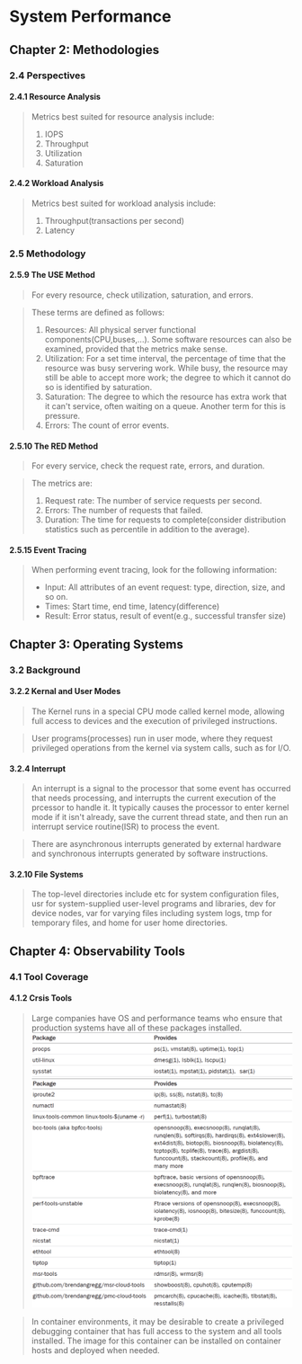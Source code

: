 # System Performance
## Chapter 2: Methodologies
### 2.4 Perspectives
#### 2.4.1 Resource Analysis
> Metrics best suited for resource analysis include:
> 1. IOPS 
> 2. Throughput
> 3. Utilization
> 4. Saturation

#### 2.4.2 Workload Analysis
> Metrics best suited for workload analysis include:
> 1. Throughput(transactions per second)
> 2. Latency

### 2.5 Methodology
#### 2.5.9 The USE Method
> For every resource, check utilization, saturation, and errors.

> These terms are defined as follows:
> 1. Resources: All physical server functional components(CPU,buses,...). Some software resources can also be examined, provided that the metrics make sense. 
> 2. Utilization: For a set time interval, the percentage of time that the resource was busy servering work. While busy, the resource may still be able to accept more work; the degree to which it cannot do so is identified by saturation. 
> 3. Saturation: The degree to which the resource has extra work that it can't service, often waiting on a queue. Another term for this is pressure.
> 4. Errors: The count of error events.

#### 2.5.10 The RED Method
> For every service, check the request rate, errors, and duration.

> The metrics are:
> 1. Request rate: The number of service requests per second.
> 2. Errors: The number of requests that failed.
> 3. Duration: The time for requests to complete(consider distribution statistics such as percentile in addition to the average).

#### 2.5.15 Event Tracing
> When performing event tracing, look for the following information:
>- Input: All attributes of an event request: type, direction, size, and so on.
>- Times: Start time, end time, latency(difference)
>- Result: Error status, result of event(e.g., successful transfer size)

## Chapter 3: Operating Systems
### 3.2 Background
#### 3.2.2 Kernal and User Modes
> The Kernel runs in a special CPU mode called kernel mode, allowing full access to devices and the execution of privileged instructions.

> User programs(processes) run in user mode, where they request privileged operations from the kernel via system calls, such as for I/O.
#### 3.2.4 Interrupt
> An interrupt is a signal to the processor that some event has occurred that needs processing, and interrupts the current execution of the prcessor to handle it. It typically causes the processor to enter kernel mode if it isn't already, save the current thread state, and then run an interrupt service routine(ISR) to process the event.

> There are asynchronous interrupts generated by external hardware and synchronous interrupts generated by software instructions.

#### 3.2.10 File Systems
> The top-level directories include etc for system configuration files, usr for system-supplied user-level programs and libraries, dev for device nodes, var for varying files including system logs, tmp for temporary files, and home for user home directories.

## Chapter 4: Observability Tools
### 4.1 Tool Coverage
#### 4.1.2 Crsis Tools
> Large companies have OS and performance teams who ensure that production systems have all of these packages installed. 
> ![](img/411tools.png)
> ![](img/412tools.png)

> In container environments, it may be desirable to create a privileged debugging container that has full access to the system and all tools installed. The image for this container can be installed on container hosts and deployed when needed.


